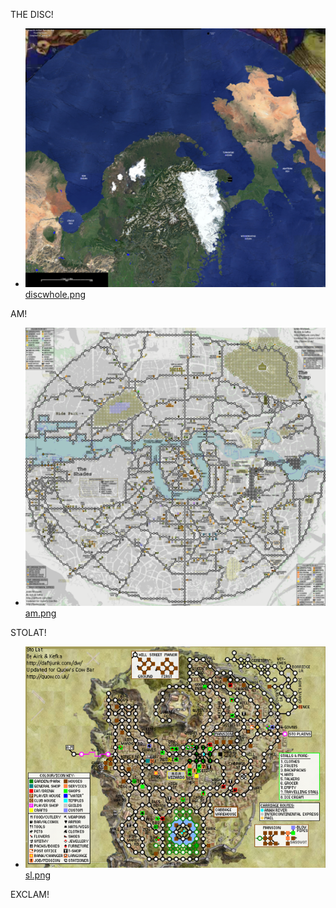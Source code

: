  THE DISC!

* ![image](discwhole.png-thumb.png) [discwhole.png](discwhole.png)


 AM!

* ![image](am.png-thumb.png) [am.png](am.png)


 STOLAT!

* ![image](sl.png-thumb.png) [sl.png](sl.png)

 EXCLAM!


